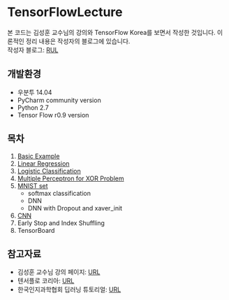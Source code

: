 # TensorFlowLecture

본 코드는 김성훈 교수님의 강의와 TensorFlow Korea를 보면서 작성한 것입니다.
이론적인 정리 내용은 작성자의 블로그에 있습니다.  
작성자 블로그: [RUL](http://goodtogreate.tistory.com/category/Data%20Science/TensorFlow%20%28python%29)  


## 개발환경 ##

- 우분투 14.04
- PyCharm community version
- Python 2.7
- Tensor Flow r0.9 version

## 목차 ##

1. [Basic Example](https://github.com/leejaymin/TensorFlowLecture/tree/master/0.Basic)
1. [Linear Regression](https://github.com/leejaymin/TensorFlowLecture/tree/master/1.Linear%20Regression)
1. [Logistic Classification](https://github.com/leejaymin/TensorFlowLecture/tree/master/2.Logistic%20Classification)
1. [Multiple Perceptron for XOR Problem](https://github.com/leejaymin/TensorFlowLecture/tree/master/3.XOR)
1. [MNIST set](https://github.com/leejaymin/TensorFlowLecture/tree/master/4.MNIST)
    - softmax classification
    - DNN
    - DNN with Dropout and xaver_init
1. [CNN](https://github.com/leejaymin/TensorFlowLecture/tree/master/5.CNN)
1. Early Stop and Index Shuffling
1. TensorBoard


## 참고자료 ##
- 김성훈 교수님 강의 페이지: [URL](http://hunkim.github.io/ml/) 
- 텐서플로 코리아: [URL](https://tensorflowkorea.wordpress.com/)
- 한국인지과학협회 딥러닝 튜토리얼: [URL](https://github.com/leejaymin/deeplearning_tutorial)




